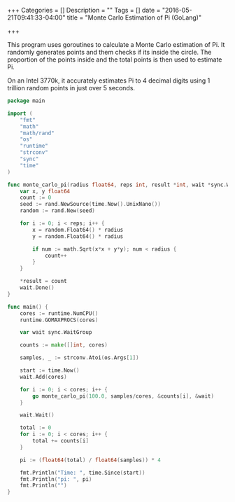 +++
Categories = []
Description = ""
Tags = []
date = "2016-05-21T09:41:33-04:00"
title = "Monte Carlo Estimation of Pi (GoLang)"

+++

<link href="../../css/prism.css" rel="stylesheet"/>
<script src="../../scripts/prism.js"></script>

This program uses goroutines to calculate a Monte Carlo estimation of Pi. It randomly generates points and them checks if its inside the circle. The proportion of the points inside and the total points is then used to estimate Pi.

On an Intel 3770k, it accurately estimates Pi to 4 decimal digits using 1 trillion random points in just over 5 seconds.

~~~go
package main

import (
    "fmt"
    "math"
    "math/rand"
    "os"
    "runtime"
    "strconv"
    "sync"
    "time"
)

func monte_carlo_pi(radius float64, reps int, result *int, wait *sync.WaitGroup) {
    var x, y float64
    count := 0
    seed := rand.NewSource(time.Now().UnixNano())
    random := rand.New(seed)

    for i := 0; i < reps; i++ {
        x = random.Float64() * radius
        y = random.Float64() * radius

        if num := math.Sqrt(x*x + y*y); num < radius {
            count++
        }
    }

    *result = count
    wait.Done()
}

func main() {
    cores := runtime.NumCPU()
    runtime.GOMAXPROCS(cores)

    var wait sync.WaitGroup

    counts := make([]int, cores)

    samples, _ := strconv.Atoi(os.Args[1])

    start := time.Now()
    wait.Add(cores)

    for i := 0; i < cores; i++ {
        go monte_carlo_pi(100.0, samples/cores, &counts[i], &wait)
    }

    wait.Wait()

    total := 0
    for i := 0; i < cores; i++ {
        total += counts[i]
    }

    pi := (float64(total) / float64(samples)) * 4

    fmt.Println("Time: ", time.Since(start))
    fmt.Println("pi: ", pi)
    fmt.Println("")
}
~~~
